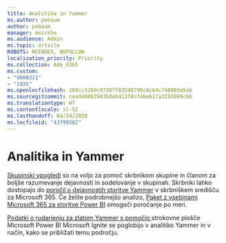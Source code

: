 ```yaml
---
title: Analitika in Yammer
ms.author: pebaum
author: pebaum
manager: mnirkhe
ms.audience: Admin
ms.topic: article
ROBOTS: NOINDEX, NOFOLLOW
localization_priority: Priority
ms.collection: Adm_O365
ms.custom:
- "9000311"
- "1935"
ms.openlocfilehash: 269cc3269c97207f83598790c8cb4c74898da5ab
ms.sourcegitcommit: cead49883943b0eb413f8cf4be617a32b5099cb6
ms.translationtype: HT
ms.contentlocale: sl-SI
ms.lasthandoff: 04/24/2020
ms.locfileid: "43799582"
---
```

# <a name="analytics-and-yammer"></a>Analitika in Yammer

[Skupinski vpogledi](https://support.office.com/article/view-group-insights-in-yammer-73f9fa6d-d442-4f25-9194-d5317c9328ab) so na voljo za pomoč skrbnikom skupine in članom za boljše razumevanje dejavnosti in sodelovanje v skupinah. Skrbniki lahko dostopajo do [poročil o dejavnostih storitve Yammer](https://docs.microsoft.com/office365/admin/activity-reports/yammer-activity-report) v skrbniškem središču za Microsoft 365. Če želite podrobnejšo analizo, [Paket z vsebinami Microsoft 365 za storitve Power BI](https://docs.microsoft.com/office365/admin/usage-analytics/enable-usage-analytics) omogoči poročanje po meri.

[Podatki o rudarjenju za zlatom Yammer s pomočjo ](https://aka.ms/MiningYammerDataIgnite2017) strokovne plošče Microsoft Power BI Microsoft Ignite se poglobijo v analitiko Yammer in v način, kako se približati temu področju.
